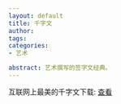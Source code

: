 ```yaml
---
layout: default
title: 千字文
author: 
tags: 
categories:
- 艺术

abstract: 艺术撰写的签字文经典。
---
```


互联网上最美的千字文下载: <a href="http://www.cnv4.com/images/The Thousand Character Classic.pdf">查看</a>
